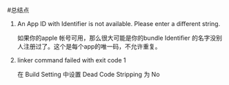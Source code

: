 #总结点

1. An App ID with Identifier is not available. Please enter a different string.

    如果你的apple 帐号可用，那么很大可能是你的bundle Identifier 的名字没别人注册过了。这个是每个app的唯一码，不允许重复。

2. linker command failed with exit code 1

    在 Build Setting 中设置 Dead Code Stripping 为 No 
